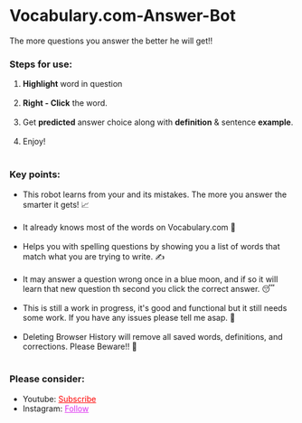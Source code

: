 # Vocabulary.com-Answer-Bot
The more questions you answer the better he will get!!


<h3>Steps for use: </h3>
<ol style="margin-bottom:10px;">
<li><b>Highlight</b> word in question</li><br>
<li><b>Right - Click</b> the word.</li><br>
<li>Get <b>predicted</b> answer choice along with <b>definition</b> & sentence <b>example</b>.</li><br>
<li>Enjoy!</li><br>
</ol>


<h3>Key points:</h3>
<ul style="margin-bottom:10px;">
<li>This robot learns from your and its mistakes. The more you answer the smarter it gets! 📈</li><br>
<li>It already knows most of the words on Vocabulary.com 🧠</li><br>
<li>Helps you with spelling questions by showing you a list of words that match what you are trying to write. ✍</li><br>
<li>It may answer a question wrong once in a blue moon, and if so it will learn that new question th second you click the correct answer. 😴</li><br>
<li>This is still a work in progress, it's good and functional but it still needs some work. If you have any issues please tell me asap. 🙏</li><br>
  <li>Deleting Browser History will remove all saved words, definitions, and corrections. Please Beware!! 🛑</li><br>
</ul>

<h3>Please consider:</h3>
<ul>
<li>Youtube:  <a style="color:red;" target="_Blank" href="https://www.youtube.com/channel/UCinBnZ2BKAbCKA1w9lmFd0w">Subscribe</a></li>
<li>Instagram:  <a style="color:#dc2ef0;" target="_Blank" href="https://www.instagram.com/nyc.geahad.codes/">Follow</a></li>
</ul>
